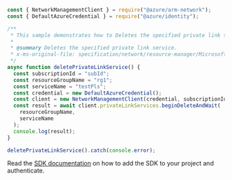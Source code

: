 ```javascript
const { NetworkManagementClient } = require("@azure/arm-network");
const { DefaultAzureCredential } = require("@azure/identity");

/**
 * This sample demonstrates how to Deletes the specified private link service.
 *
 * @summary Deletes the specified private link service.
 * x-ms-original-file: specification/network/resource-manager/Microsoft.Network/stable/2021-05-01/examples/PrivateLinkServiceDelete.json
 */
async function deletePrivateLinkService() {
  const subscriptionId = "subId";
  const resourceGroupName = "rg1";
  const serviceName = "testPls";
  const credential = new DefaultAzureCredential();
  const client = new NetworkManagementClient(credential, subscriptionId);
  const result = await client.privateLinkServices.beginDeleteAndWait(
    resourceGroupName,
    serviceName
  );
  console.log(result);
}

deletePrivateLinkService().catch(console.error);
```

Read the [SDK documentation](https://github.com/Azure/azure-sdk-for-js/blob/%40azure%2Farm-network_27.0.0/sdk/network/arm-network/README.md) on how to add the SDK to your project and authenticate.

